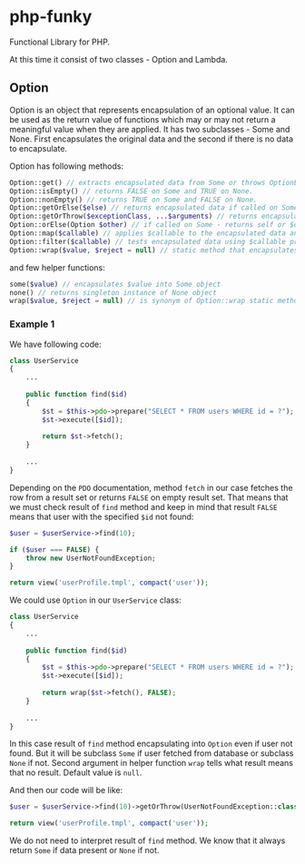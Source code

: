 # php-funky
Functional Library for PHP.

At this time it consist of two classes - Option and Lambda.

## Option
Option is an object that represents encapsulation of an optional value. It can be used as the return value of functions which may or may not return a meaningful value when they are applied.
It has two subclasses - Some and None. First encapsulates the original data and the second if there is no data to encapsulate. 

Option has following methods:

```php
Option::get() // extracts encapsulated data from Some or throws OptionException if called on None.
Option::isEmpty() // returns FALSE on Some and TRUE on None.
Option::nonEmpty() // returns TRUE on Some and FALSE on None.
Option::getOrElse($else) // returns encapsulated data if called on Some or returns $else in case of None.
Option::getOrThrow($exceptionClass, ...$arguments) // returns encapsulated data if called on Some or throws exception if called on None.
Option::orElse(Option $other) // if called on Some - returns self or $other if called on None.
Option::map($callable) // applies $callable to the encapsulated data and returns result encapsulated by new Some object or returns itself if called on None.
Option::filter($callable) // tests encapsulated data using $callable predicate. Returns itself if predicate returns TRUE or if called on None and returns None of predicate returns FALSE.
Option::wrap($value, $reject = null) // static method that encapsulates $value into Some if that value isn't equals to $reject. In this case it will return None.
```

and few helper functions:

```php
some($value) // encapsulates $value into Some object
none() // returns singleton instance of None object
wrap($value, $reject = null) // is synonym of Option::wrap static method
```

### Example 1

We have following code:

```php
class UserService 
{
    ...
    
    public function find($id)
    {
        $st = $this->pdo->prepare("SELECT * FROM users WHERE id = ?");
        $st->execute([$id]);
        
        return $st->fetch();
    }
    
    ...
}
```

Depending on the `PDO` documentation, method `fetch` in our case fetches the row from a result set or returns `FALSE` on empty result set. 
That means that we must check result of `find` method and keep in mind that result `FALSE` means that user with the specified `$id` not found:

```php
$user = $userService->find(10);

if ($user === FALSE) {
    throw new UserNotFoundException;
}

return view('userProfile.tmpl', compact('user'));
```

We could use `Option` in our `UserService` class:

```php
class UserService 
{
    ...
    
    public function find($id)
    {
        $st = $this->pdo->prepare("SELECT * FROM users WHERE id = ?");
        $st->execute([$id]);
        
        return wrap($st->fetch(), FALSE);
    }
    
    ...
}
```

In this case result of `find` method encapsulating into `Option` even if user not found. But it will be subclass `Some` if user fetched from database or subclass `None` if not. Second argument in helper function `wrap` tells what result means that no result. Default value is `null`.

And then our code will be like:

```php
$user = $userService->find(10)->getOrThrow(UserNotFoundException::class);

return view('userProfile.tmpl', compact('user'));
```

We do not need to interpret result of `find` method. We know that it always return `Some` if data present or `None` if not.
